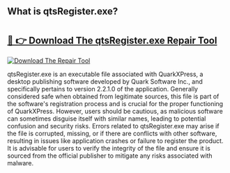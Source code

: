 ## What is qtsRegister.exe? 

# <h2><a href="https://exedetect.com/download.php?qtsRegister.exe">🔗 👉 Download The qtsRegister.exe Repair Tool</a></h2>

[![Download The Repair Tool](https://exedetect.com/download-button.jpg)](https://exedetect.com/download.php?qtsRegister.exe)

qtsRegister.exe is an executable file associated with QuarkXPress, a desktop publishing software developed by Quark Software Inc., and specifically pertains to version 2.2.1.0 of the application. Generally considered safe when obtained from legitimate sources, this file is part of the software's registration process and is crucial for the proper functioning of QuarkXPress. However, users should be cautious, as malicious software can sometimes disguise itself with similar names, leading to potential confusion and security risks. Errors related to qtsRegister.exe may arise if the file is corrupted, missing, or if there are conflicts with other software, resulting in issues like application crashes or failure to register the product. It is advisable for users to verify the integrity of the file and ensure it is sourced from the official publisher to mitigate any risks associated with malware.